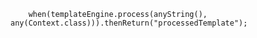         when(templateEngine.process(anyString(), any(Context.class))).thenReturn("processedTemplate");
